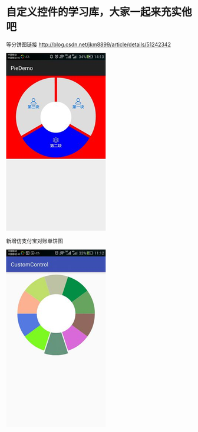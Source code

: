 # 自定义控件的学习库，大家一起来充实他吧
等分饼图链接 http://blog.csdn.net/jkm8899/article/details/51242342

![等分饼图](https://raw.githubusercontent.com/jjiangkm/CustomControl/master/pic/3.jpg)

新增仿支付宝对账单饼图

![支付宝对账单](https://raw.githubusercontent.com/jjiangkm/CustomControl/master/pic/alipieview.jpg)